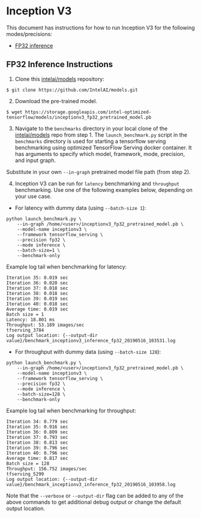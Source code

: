# Inception V3

This document has instructions for how to run Inception V3 for the
following modes/precisions:
* [FP32 inference](#fp32-inference-instructions)

## FP32 Inference Instructions

1. Clone this [intelai/models](https://github.com/IntelAI/models)
repository:

```
$ git clone https://github.com/IntelAI/models.git
```

2. Download the pre-trained model.
```
$ wget https://storage.googleapis.com/intel-optimized-tensorflow/models/inceptionv3_fp32_pretrained_model.pb
```

3. Navigate to the `benchmarks` directory in your local clone of
the [intelai/models](https://github.com/IntelAI/models) repo from step 1.
The `launch_benchmark.py` script in the `benchmarks` directory is
used for starting a tensorflow serving benchmarking using optimized TensorFlow Serving docker
container. It has arguments to specify which model, framework, mode,
precision, and input graph.

Substitute in your own `--in-graph` pretrained model file path (from step 2).

4. Inception V3 can be run for `latency` benchmarking and `throughput`
benchmarking. Use one of the following examples below,
depending on your use case.

* For latency with dummy data (using `--batch-size 1`):

```
python launch_benchmark.py \
    --in-graph /home/<user>/inceptionv3_fp32_pretrained_model.pb \
    --model-name inceptionv3 \
    --framework tensorflow_serving \
    --precision fp32 \
    --mode inference \
    --batch-size=1 \
    --benchmark-only
```
Example log tail when benchmarking for latency:
```
Iteration 35: 0.019 sec
Iteration 36: 0.020 sec
Iteration 37: 0.018 sec
Iteration 38: 0.018 sec
Iteration 39: 0.019 sec
Iteration 40: 0.018 sec
Average time: 0.019 sec
Batch size = 1
Latency: 18.801 ms
Throughput: 53.189 images/sec
tfserving_3784
Log output location: {--output-dir value}/benchmark_inceptionv3_inference_fp32_20190516_103531.log
```

* For throughput with dummy data (using `--batch-size 128`):

```
python launch_benchmark.py \
    --in-graph /home/<user>/inceptionv3_fp32_pretrained_model.pb \
    --model-name inceptionv3 \
    --framework tensorflow_serving \
    --precision fp32 \
    --mode inference \
    --batch-size=128 \
    --benchmark-only
```
Example log tail when benchmarking for throughput:
```
Iteration 34: 0.779 sec
Iteration 35: 0.916 sec
Iteration 36: 0.809 sec
Iteration 37: 0.793 sec
Iteration 38: 0.813 sec
Iteration 39: 0.796 sec
Iteration 40: 0.796 sec
Average time: 0.817 sec
Batch size = 128
Throughput: 156.752 images/sec
tfserving_5299
Log output location: {--output-dir value}/benchmark_inceptionv3_inference_fp32_20190516_103958.log
```

Note that the `--verbose` or `--output-dir` flag can be added to any of the above commands
to get additional debug output or change the default output location.
